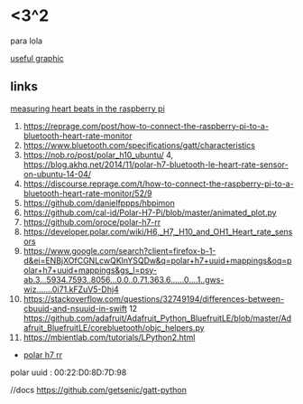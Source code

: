 # <3^2
para lola

[useful graphic](https://imotions.com/blog/measuring-the-heart-how-does-ecg-and-ppg-work/)

## links
[measuring heart beats in the raspberry pi](https://tutorials-raspberrypi.com/raspberry-pi-heartbeat-pulse-measuring/)

 1. https://reprage.com/post/how-to-connect-the-raspberry-pi-to-a-bluetooth-heart-rate-monitor
 2. https://www.bluetooth.com/specifications/gatt/characteristics
 3. https://nob.ro/post/polar_h10_ubuntu/
 4, https://blog.akhq.net/2014/11/polar-h7-bluetooth-le-heart-rate-sensor-on-ubuntu-14-04/
 5. https://discourse.reprage.com/t/how-to-connect-the-raspberry-pi-to-a-bluetooth-heart-rate-monitor/52/9
 6. https://github.com/danielfppps/hbpimon
 7. https://github.com/cal-id/Polar-H7-Pi/blob/master/animated_plot.py
 8. https://github.com/oroce/polar-h7-rr
 9. https://developer.polar.com/wiki/H6,_H7,_H10_and_OH1_Heart_rate_sensors
 10. https://www.google.com/search?client=firefox-b-1-d&ei=ENBjXOfCGNLcwQKlnYSQDw&q=polar+h7+uuid+mappings&oq=polar+h7+uuid+mappings&gs_l=psy-ab.3...5934.7593..8056...0.0..0.71.363.6......0....1..gws-wiz.......0i71.kFZuV5-Dhj4
 11. https://stackoverflow.com/questions/32749194/differences-between-cbuuid-and-nsuuid-in-swift
 12 https://github.com/adafruit/Adafruit_Python_BluefruitLE/blob/master/Adafruit_BluefruitLE/corebluetooth/objc_helpers.py
 13. https://mbientlab.com/tutorials/LPython2.html
- [polar h7 rr](https://github.com/oroce/polar-h7-rr)

polar uuid : 00:22:D0:8D:7D:98

//docs
https://github.com/getsenic/gatt-python
